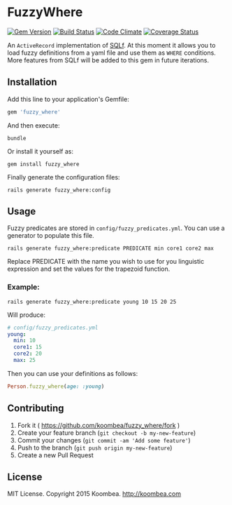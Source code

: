 # FuzzyWhere
[![Gem Version](https://badge.fury.io/rb/fuzzy_where.svg)](http://badge.fury.io/rb/fuzzy_where)
[![Build Status](https://travis-ci.org/koombea/fuzzy_where.svg?branch=master)](https://travis-ci.org/koombea/fuzzy_where)
[![Code Climate](https://codeclimate.com/github/koombea/fuzzy_where/badges/gpa.svg)](https://codeclimate.com/github/koombea/fuzzy_where)
[![Coverage Status](https://coveralls.io/repos/koombea/fuzzy_where/badge.svg?branch=coveralls&service=github)](https://coveralls.io/github/koombea/fuzzy_where)

An `ActiveRecord` implementation of [SQLf](http://en.wikipedia.org/wiki/SQLf).
At this moment it allows you to load fuzzy definitions from a yaml file and use
them as `WHERE` conditions. More features from SQLf will be added to this gem in future iterations.

## Installation

Add this line to your application's Gemfile:

```ruby
gem 'fuzzy_where'
```

And then execute:

```console
bundle
```

Or install it yourself as:

```console
gem install fuzzy_where
```

Finally generate the configuration files:

```console
rails generate fuzzy_where:config
```

## Usage

Fuzzy predicates are stored in `config/fuzzy_predicates.yml`. You can use a generator to populate this file.

```console
rails generate fuzzy_where:predicate PREDICATE min core1 core2 max
```

Replace PREDICATE with the name you wish to use for you linguistic expression and set the values for the trapezoid function.

### Example:

```console
rails generate fuzzy_where:predicate young 10 15 20 25
```

Will produce:

```yaml
# config/fuzzy_predicates.yml
young:
  min: 10
  core1: 15
  core2: 20
  max: 25
```

Then you can use your definitions as follows:

```ruby
Person.fuzzy_where(age: :young)
```

## Contributing

1. Fork it ( https://github.com/koombea/fuzzy_where/fork )
2. Create your feature branch (`git checkout -b my-new-feature`)
3. Commit your changes (`git commit -am 'Add some feature'`)
4. Push to the branch (`git push origin my-new-feature`)
5. Create a new Pull Request

## License

MIT License. Copyright 2015 Koombea. http://koombea.com
